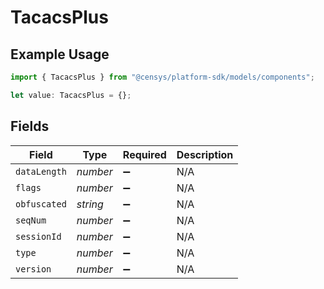 # TacacsPlus

## Example Usage

```typescript
import { TacacsPlus } from "@censys/platform-sdk/models/components";

let value: TacacsPlus = {};
```

## Fields

| Field              | Type               | Required           | Description        |
| ------------------ | ------------------ | ------------------ | ------------------ |
| `dataLength`       | *number*           | :heavy_minus_sign: | N/A                |
| `flags`            | *number*           | :heavy_minus_sign: | N/A                |
| `obfuscated`       | *string*           | :heavy_minus_sign: | N/A                |
| `seqNum`           | *number*           | :heavy_minus_sign: | N/A                |
| `sessionId`        | *number*           | :heavy_minus_sign: | N/A                |
| `type`             | *number*           | :heavy_minus_sign: | N/A                |
| `version`          | *number*           | :heavy_minus_sign: | N/A                |